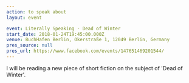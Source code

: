 ```yaml
---
action: to speak about
layout: event

event: Literally Speaking - Dead of Winter
start_date: 2018-01-24T19:45:00.000Z
venue: BuchHafen Berlin, Okerstraße 1, 12049 Berlin, Germany
pres_source: null
pres_url: https://www.facebook.com/events/147651469201544/
---
```


I will be reading a new piece of short fiction on the subject of 'Dead of Winter'.
